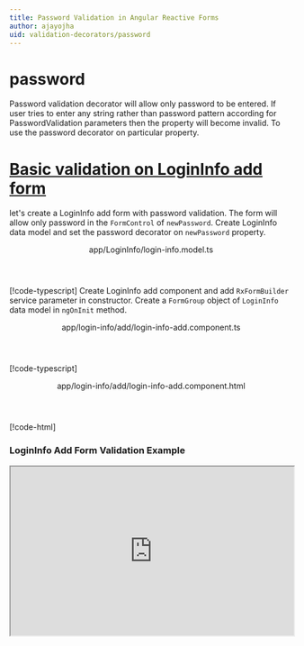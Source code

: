 ```yaml
---
title: Password Validation in Angular Reactive Forms
author: ajayojha
uid: validation-decorators/password
---
```

# password
Password validation decorator will allow only password to be entered. If user tries to enter any string rather than password pattern according for PasswordValidation parameters then the property will become invalid. To use the password decorator on particular property.
 
# [Basic validation on LoginInfo add form  ](#tab/basic-validation-on-LoginInfo-add-form)
let's create a LoginInfo add form with password validation. The form will allow only password in the `FormControl` of `newPassword`. 
Create LoginInfo data model and set the password decorator on `newPassword` property.
<header class="header-tab-title">app/LoginInfo/login-info.model.ts</header>

[!code-typescript[](../../examples/reactive-form-validators/password/rxweb-password-validation-add-angular-reactive-form/src/app/login-info/login-info.model.ts?highlight=5)]
Create LoginInfo add component and add `RxFormBuilder` service parameter in constructor. Create a `FormGroup` object of `LoginInfo` data model in `ngOnInit` method.
<header class="header-tab-title">app/login-info/add/login-info-add.component.ts</header>

[!code-typescript[](../../examples/reactive-form-validators/password/rxweb-password-validation-add-angular-reactive-form/src/app/login-info/add/login-info-add.component.ts?highlight=17,21-22)]
<header class="header-tab-title">app/login-info/add/login-info-add.component.html</header>

[!code-html[](../../examples/reactive-form-validators/password/rxweb-password-validation-add-angular-reactive-form/src/app/login-info/add/login-info-add.component.html)]

<h3>LoginInfo Add Form Validation Example</h3>
<iframe src="https://stackblitz.com/edit/rxweb-password-validation-add-angular-reactive-form?embed=1&file=src/styles.css&hideExplorer=1&hideNavigation=1&view=preview" width="100%" height="300">

# [Basic validation on LoginInfo edit  form](#tab/basic-validation-on-LoginInfo-edit-form)
let's create a LoginInfo edit form with password validation. The form will allow only password in the `FormControl` of `newPassword`. 
Create LoginInfo data model and set the password decorator on `newPassword` property.
<header class="header-tab-title">app/LoginInfo/login-info.model.ts</header>

[!code-typescript[](../../examples/reactive-form-validators/password/rxweb-password-validation-edit-angular-reactive-form/src/app/login-info/login-info.model.ts?highlight=5)]
Create LoginInfo edit component and add `RxFormBuilder` and `HttpClient` service parameter  in constructor. On `ngOnInit` method get request method for getting data from json or server and that data pass in `this.formBuilder.formGroup<LoginInfo>(LoginInfo,loginInfo)`
<header class="header-tab-title">app/login-info/edit/login-info-edit.component.ts</header>

[!code-typescript[](../../examples/reactive-form-validators/password/rxweb-password-validation-edit-angular-reactive-form/src/app/login-info/edit/login-info-edit.component.ts?highlight=17,21-22)]
<header class="header-tab-title">app/login-info/edit/login-info-edit.component.html</header>

[!code-html[](../../examples/reactive-form-validators/password/rxweb-password-validation-edit-angular-reactive-form/src/app/login-info/edit/login-info-edit.component.html)]

<h3>LoginInfo Edit Form Validation Example</h3>
<iframe src="https://stackblitz.com/edit/rxweb-password-validation-edit-angular-reactive-form?embed=1&file=src/styles.css&hideExplorer=1&hideNavigation=1&view=preview" width="100%" height="300">

---

# PasswordConfig 
message options are not mandatory to use in the `@password()` decorator but validation is mandatory. If needed then use the below options.


|Option | Description |
|--- | ---- |
|[message](#message) | To override the global configuration message and show the custom message on particular control property. |
|[validation](#validation) | Password Validation is used for parameters for password validation, In Password validation there is validators on digit, alphabets, contains, lowerCase, upperCase, specialCharacter, minLength, maxLength. |

## message 
Type :  `string` 

To override the global configuration message and show the custom message on particular control property.
 
<header class="header-title">login-info.model.ts (LoginInfo class property)</header>

[!code-typescript[](../../examples/reactive-form-validators/password/complete-rxweb-password-validation-add-angular-reactive-form/src/app/login-info/login-info.model.ts#L7-L8)]

## validation 
Type :  `PasswordValidation` 

Password Validation is used for parameters for password validation, In Password validation there is validators on digit, alphabets, contains, lowerCase, upperCase, specialCharacter, minLength, maxLength.
 
<header class="header-title">login-info.model.ts (LoginInfo class property)</header>

[!code-typescript[](../../examples/reactive-form-validators/password/complete-rxweb-password-validation-add-angular-reactive-form/src/app/login-info/login-info.model.ts#L4-L5)]


# password Validation Complete Example
# [LoginInfo Model](#tab/complete-login-info)
<header class="header-tab-title">app/login-info/login-info.model.ts</header>

[!code-typescript[](../../examples/reactive-form-validators/password/complete-rxweb-password-validation-add-angular-reactive-form/src/app/login-info/login-info.model.ts)]

# [Address Info Add Component](#tab/complete-login-info-add-component)
<header class="header-tab-title">app/login-info/add/login-info-add.component.ts</header>

[!code-typescript[](../../examples/reactive-form-validators/password/complete-rxweb-password-validation-add-angular-reactive-form/src/app/login-info/add/login-info-add.component.ts)]

# [Address Info Add Html Component](#tab/complete-login-info-add-html-component)
<header class="header-tab-title">app/login-info/add/login-info-add.component.html</header>

[!code-html[](../../examples/reactive-form-validators/password/complete-rxweb-password-validation-add-angular-reactive-form/src/app/login-info/add/login-info-add.component.html)]

# [Working Example](#tab/complete-working-example)
<iframe src="https://stackblitz.com/edit/complete-rxweb-password-validation-add-angular-reactive-form?embed=1&file=src/app/address-info/address&hideNavigation=1&view=preview" width="100%" height="500">

---

# Dynamic password Validation Complete Example
# [LoginInfo Model](#tab/dynamic-login-info)
<header class="header-tab-title">app/login-info/login-info.model.ts</header>

[!code-typescript[](../../examples/reactive-form-validators/password/dynamic-rxweb-password-validation-add-angular-reactive-form/src/app/login-info/login-info.model.ts)]

# [Address Info Add Component](#tab/dynamic-login-info-add-component)
<header class="header-tab-title">app/login-info/add/login-info-add.component.ts</header>

[!code-typescript[](../../examples/reactive-form-validators/password/dynamic-rxweb-password-validation-add-angular-reactive-form/src/app/login-info/add/login-info-add.component.ts)]

# [Address Info Add Html Component](#tab/dynamic-login-info-add-html-component)
<header class="header-tab-title">app/login-info/add/login-info-add.component.html</header>

[!code-html[](../../examples/reactive-form-validators/password/dynamic-rxweb-password-validation-add-angular-reactive-form/src/app/login-info/add/login-info-add.component.html)]

# [Working Example](#tab/dynamic-working-example)
<iframe src="https://stackblitz.com/edit/dynamic-rxweb-password-validation-add-angular-reactive-form?embed=1&file=src/app/address-info/address&hideNavigation=1&view=preview" width="100%" height="500">

---






